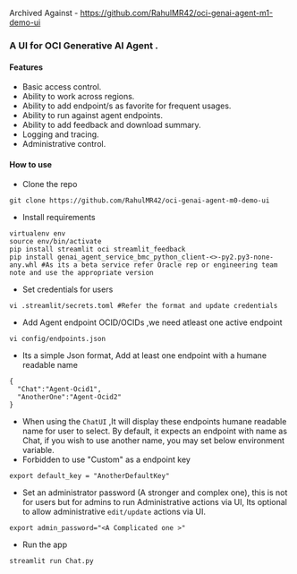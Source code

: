 
Archived Against - https://github.com/RahulMR42/oci-genai-agent-m1-demo-ui 

### A UI for OCI Generative AI Agent .

#### Features
- Basic access control.
- Ability to work across regions.
- Ability to add endpoint/s as favorite for frequent usages.
- Ability to run against agent endpoints.
- Ability to add feedback and download summary.
- Logging and tracing.
- Administrative control.

#### How to use 

- Clone the repo 
```shell
git clone https://github.com/RahulMR42/oci-genai-agent-m0-demo-ui
```
- Install requirements

```shell
virtualenv env
source env/bin/activate
pip install streamlit oci streamlit_feedback
pip install genai_agent_service_bmc_python_client-<>-py2.py3-none-any.whl #As its a beta service refer Oracle rep or engineering team note and use the appropriate version
```
- Set credentials for users
```shell
vi .streamlit/secrets.toml #Refer the format and update credentials 
```
- Add Agent endpoint OCID/OCIDs ,we need atleast one active endpoint
```shell
vi config/endpoints.json
```
- Its a simple Json format, Add at least one endpoint with a humane readable name 
```shell
{
  "Chat":"Agent-Ocid1",
  "AnotherOne":"Agent-Ocid2"
}
```
- When using the `ChatUI` ,It will display these endpoints humane readable name for user to select. By default, it expects an endpoint with name as Chat, if you wish to use another name, you may set below environment variable.
- Forbidden to use "Custom" as a endpoint key

```shell
export default_key = "AnotherDefaultKey"
```
- Set an administrator password (A stronger and complex one), this is not for users but for admins to run Administrative actions via UI, Its optional to allow administrative `edit/update` actions via UI.
```shell
export admin_password="<A Complicated one >"
```
- Run the app 
```shell
streamlit run Chat.py 
```







